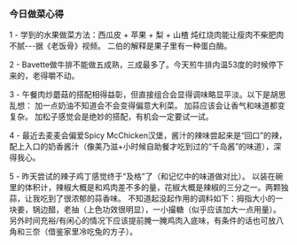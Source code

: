 ### 今日做菜心得

1 -
学到的水果做菜方法：西瓜皮 + 苹果 + 梨 + 山楂 炖红烧肉能让瘦肉不柴肥肉不腻---据《老饭骨》视频。
二伯的解释是果子里有一种蛋白酶。


2 -
Bavette做牛排不能做五成熟，三成最多了。今天煎牛排内温53度的时候停下来的，老得嚼不动。


3 - 
午餐肉炒蘑菇的搭配相得益彰，但直接组合会显得调味略显平淡。以下是胡思乱想：
加一点奶油不知道会不会变得偏意大利菜。
加蒜应该会让香气和味道都变复杂。
加松子感觉会是绝妙的搭配，有机会一定要试一试。


4 -
最近去麦麦会偏爱Spicy McChicken汉堡，酱汁的辣味尝起来是“回口”的辣，配上入口的奶香酱汁（像美乃滋+小时候自助餐才吃到过的“千岛酱”的味道），深得我心。 


5 -
昨天尝试的辣子鸡丁感觉终于“及格”了（和记忆中的味道做对比）。
以装在碗里的体积计，辣椒大概是和鸡肉差不多的量，花椒大概是辣椒的三分之一。两颗独蒜，让我吃到了很浓郁的蒜香味。
不知道起没起作用的调料如下：拇指大小的一块姜，锅边醋，老抽（上色功效很明显），一小撮糖（似乎应该加大一点用量）。
另外时间充裕/有闲心的情况下应该提前腌一腌鸡肉入底味，有条件的话也可放八角和三奈（借鉴家里冷吃兔的方子）。


